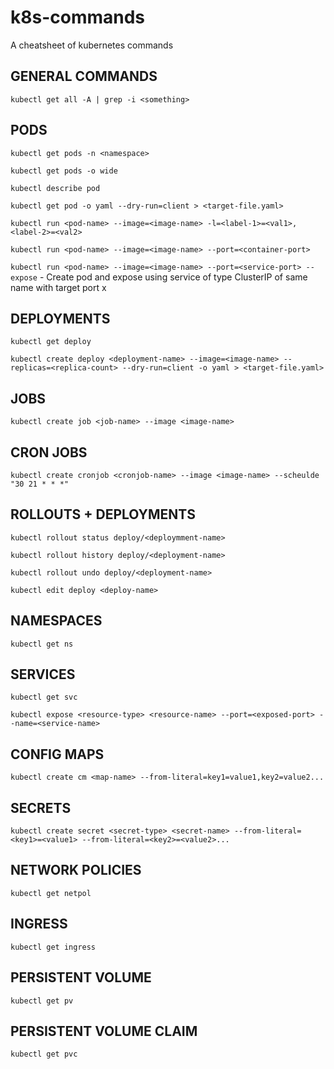 # k8s-commands

A cheatsheet of kubernetes commands

## GENERAL COMMANDS

`kubectl get all -A | grep -i <something>`


## PODS

`kubectl get pods -n <namespace>`

`kubectl get pods -o wide`

`kubectl describe pod`

`kubectl get pod -o yaml --dry-run=client > <target-file.yaml>`

`kubectl run <pod-name> --image=<image-name> -l=<label-1>=<val1>,<label-2>=<val2>`

`kubectl run <pod-name> --image=<image-name> --port=<container-port>`

`kubectl run <pod-name> --image=<image-name> --port=<service-port> --expose` - Create pod and expose using service of type ClusterIP of same name with target port x


## DEPLOYMENTS

`kubectl get deploy`

`kubectl create deploy <deployment-name> --image=<image-name> --replicas=<replica-count> --dry-run=client -o yaml > <target-file.yaml>`


## JOBS

`kubectl create job <job-name> --image <image-name>`


## CRON JOBS

`kubectl create cronjob <cronjob-name> --image <image-name> --scheulde "30 21 * * *"`


## ROLLOUTS + DEPLOYMENTS

`kubectl rollout status deploy/<deploymment-name>`

`kubectl rollout history deploy/<deployment-name>`

`kubectl rollout undo deploy/<deployment-name>`

`kubectl edit deploy <deploy-name>`


## NAMESPACES

`kubectl get ns`


## SERVICES

`kubectl get svc`

`kubectl expose <resource-type> <resource-name> --port=<exposed-port> --name=<service-name>`


## CONFIG MAPS

`kubectl create cm <map-name> --from-literal=key1=value1,key2=value2...`


## SECRETS

`kubectl create secret <secret-type> <secret-name> --from-literal=<key1>=<value1> --from-literal=<key2>=<value2>...`


## NETWORK POLICIES

`kubectl get netpol`


## INGRESS

`kubectl get ingress`


## PERSISTENT VOLUME

`kubectl get pv`


## PERSISTENT VOLUME CLAIM

`kubectl get pvc`
